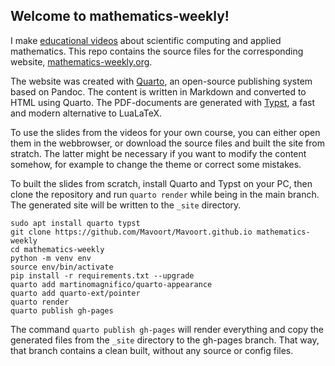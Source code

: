 
Welcome to mathematics-weekly!
------------------------------

I make [educational videos](https://www.youtube.com/@mavoort96) about scientific computing and applied mathematics.
This repo contains the source files for the corresponding website, [mathematics-weekly.org](https://mathematics-weekly.org).

The website was created with [Quarto](https://quarto.org), an open-source publishing system based on Pandoc.
The content is written in Markdown and converted to HTML using Quarto.
The PDF-documents are generated with [Typst](https://typst.app/), a fast and modern alternative to LuaLaTeX.

To use the slides from the videos for your own course, you can either open them in the webbrowser, or download the source files and built the site from stratch.
The latter might be necessary if you want to modify the content somehow, for example to change the theme or correct some mistakes.

To built the slides from scratch, install Quarto and Typst on your PC, then clone the repository and run `quarto render` while being in the main branch. The generated site will be written to the `_site` directory. 

``` {.bash}
sudo apt install quarto typst
git clone https://github.com/Mavoort/Mavoort.github.io mathematics-weekly
cd mathematics-weekly
python -m venv env
source env/bin/activate
pip install -r requirements.txt --upgrade
quarto add martinomagnifico/quarto-appearance
quarto add quarto-ext/pointer
quarto render
quarto publish gh-pages
```

The command `quarto publish gh-pages` will render everything and copy the generated files from the `_site` directory to the gh-pages branch. That way, that branch contains a clean built, without any source or config files.

